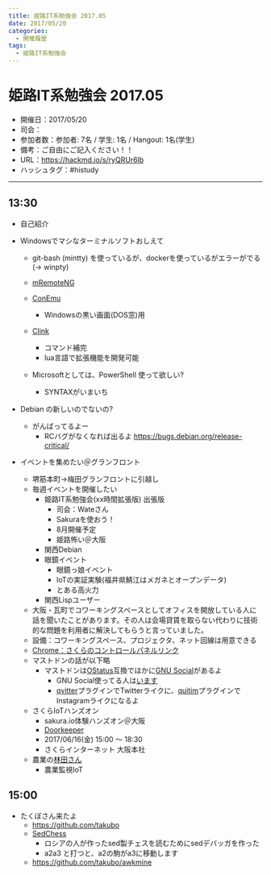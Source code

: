 ```yaml
---
title: 姫路IT系勉強会 2017.05
date: 2017/05/20
categories:
  - 開催履歴
tags:
  - 姫路IT系勉強会
---
```


# 姫路IT系勉強会 2017.05

* 開催日：2017/05/20
* 司会：
* 参加者数：参加者: 7名 / 学生: 1名 / Hangout: 1名(学生)
* 備考：ご自由にご記入ください！！
* URL：https://hackmd.io/s/ryQRUr6lb
* ハッシュタグ：#histudy

---
## 13:30

* 自己紹介

* Windowsでマシなターミナルソフトおしえて
    * git-bash (mintty) を使っているが、dockerを使っているがエラーがでる (→ winpty)

    * [mRemoteNG](https://mremoteng.org/)
    * [ConEmu](https://conemu.github.io/)
        * Windowsの黒い画面(DOS窓)用
    * [Clink](https://mridgers.github.io/clink/)
        * コマンド補完
        * lua言語で拡張機能を開発可能
    * Microsoftとしては、PowerShell 使って欲しい?
        * SYNTAXがいまいち

* Debian の新しいのでないの?
    * がんばってるよー
        * RCバグがなくなれば出るよ <https://bugs.debian.org/release-critical/>

* イベントを集めたい＠グランフロント
    * 堺筋本町→梅田グランフロントに引越し
    * 毎週イベントを開催したい
        * 姫路IT系勉強会(xx時間拡張版) 出張版
            * 司会：Wateさん
            * Sakuraを使おう！
            * 8月開催予定
            * 姫路怖い＠大阪
        * 関西Debian
        * 眼鏡イベント
            * 眼鏡っ娘イベント
            * IoTの実証実験(福井県鯖江はメガネとオープンデータ)
            * とある高火力
        * 関西Lispユーザー
    * 大阪・瓦町でコワーキングスペースとしてオフィスを開放している人に話を聞いたことがあります。その人は会場貸賃を取らない代わりに技術的な問題を利用者に解決してもらうと言っていました。
    * 設備：コワーキングスペース、プロジェクタ、ネット回線は用意できる
    * [Chrome：さくらのコントロールパネルリンク](https://chrome.google.com/webstore/detail/%E3%81%95%E3%81%8F%E3%82%89%E3%81%AE%E3%82%B3%E3%83%B3%E3%83%88%E3%83%AD%E3%83%BC%E3%83%AB%E3%83%91%E3%83%8D%E3%83%AB%E3%83%AA%E3%83%B3%E3%82%AF/lpjekhokckhcokjklglljenadonhfcdb)
    * マストドンの話が以下略
        * マストドンは[OStatus](http://muziyoshiz.hatenablog.com/entry/2017/04/30/143632)互換でほかに[GNU Social](https://git.gnu.io/gnu/gnu-social)があるよ
            * GNU Social使ってる人は[います](https://quitter.se/nogajun)
            * [qvitter](https://git.gnu.io/h2p/Qvitter)プラグインでTwitterライクに、[quitim](https://github.com/hannesmannerheim/quitim)プラグインでInstagramライクになるよ
    * さくらIoTハンズオン
        * sakura.io体験ハンズオン＠大阪
        * [Doorkeeper](https://sakura.doorkeeper.jp/events/60523)
        * 2017/06/16(金) 15:00 ～ 18:30
        * さくらインターネット 大阪本社
    * 農業の[林田さん](https://www.facebook.com/profile.php?id=100005703193676)
        * 農業監視IoT

## 15:00

* たくぼさん来たよ
    * https://github.com/takubo
    * [SedChess](https://github.com/bolknote/SedChess/blob/master/chess.sed)
        * ロシアの人が作ったsed製チェスを読むためにsedデバッガを作った
        * a2a3 と打つと、a2の駒がa3に移動します
    * https://github.com/takubo/awkmine
